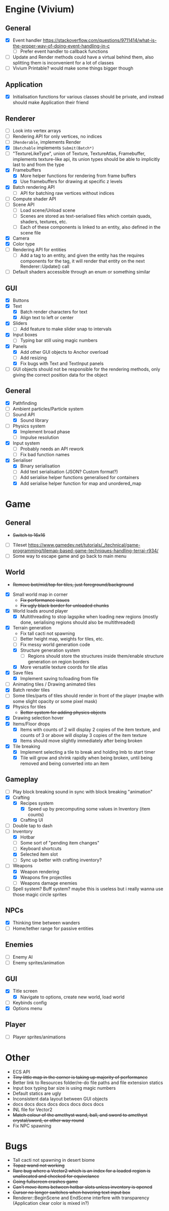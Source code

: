 # Engine (Vivium)
## General
- [x] Event handler https://stackoverflow.com/questions/9711414/what-is-the-proper-way-of-doing-event-handling-in-c
    - [ ] Prefer event handler to callback functions
- [ ] Update and Render methods could have a virtual behind them, also splitting them is inconvenient for a lot of classes 
- [ ] Vivium Printable? would make some things bigger though

## Application
- [x] Initialisation functions for various classes should be private, and instead should make Application their friend

## Renderer
- [ ] Look into vertex arrays
- [ ] Rendering API for only vertices, no indices
- [ ] `IRenderable`, implements Render
- [x] `IBatchable` implements `Submit(Batch*)`
- [ ] "TextureLikeType", union of Texture, TextureAtlas, Framebuffer, implements texture-like api, its union types should be able to implicitly last to and from the type
- [x] Framebuffers
    - [x] More helper functions for rendering from frame buffers
    - [x] Use framebuffers for drawing at specific z levels
- [x] Batch rendering API
    - [ ] API for batching raw vertices without indices
- [ ] Compute shader API
- [ ] Scene API
    - [ ] Load scene/Unload scene
    - [ ] Scenes are stored as text-serialised files which contain quads, shaders, textures, etc.
    - [ ] Each of these components is linked to an entity, also defined in the scene file
- [x] Camera
- [x] Color type
- [ ] Rendering API for entities
    - [ ] Add a tag to an entity, and given the entity has the requires components for the tag, it will render that entity on the next Renderer::Update() call
- [ ] Default shaders accessible through an enum or something similar

## GUI
- [x] Buttons
- [x] Text
    - [x] Batch render characters for text
    - [x] Align text to left or center
- [x] Sliders
    - [ ] Add feature to make slider snap to intervals
- [x] Input boxes
    - [ ] Typing bar still using magic numbers
- [x] Panels
    - [x] Add other GUI objects to Anchor overload
    - [ ] Add resizing
    - [x] Fix bugs with Text and TextInput panels
- [ ] GUI objects should not be responsible for the rendering methods, only giving the correct position data for the object

## General
- [x] Pathfinding
- [ ] Ambient particles/Particle system
- [ ] Sound API
    - [x] Sound library
- [ ] Physics system
    - [x] Implement broad phase
    - [ ] Impulse resolution
- [x] Input system
    - [ ] Probably needs an API rework
    - [ ] Fix bad function names
- [x] Serialiser
    - [x] Binary serialisation
    - [ ] Add text serialisation (JSON? Custom format?)
    - [ ] Add serialise helper functions generalised for containers
    - [x] Add serialise helper function for map and unordered_map

# Game
## General
- ~~Switch to 16x16~~
- [ ] Tileset https://www.gamedev.net/tutorials/_/technical/game-programming/tilemap-based-game-techniques-handling-terrai-r934/
- [ ] Some way to escape game and go back to main menu

## World
- ~~Remove bot/mid/top for tiles, just foreground/background~~
- [x] Small world map in corner
    - ~~Fix performance issues~~
    - ~~Fix ugly black border for unloaded chunks~~
- [x] World loads around player
    - [x] Multithreading to stop lagspike when loading new regions (mostly done, serialising regions should also be multithreaded)
- [x] Terrain generation
    - Fix tall cacti not spawning
    - [ ] Better height map, weights for tiles, etc.
    - [ ] Fix messy world generation code
    - [x] Structure generation system
        - [ ] Regions should store the structures inside them/enable structure generation on region borders
    - [x] More versatile texture coords for tile atlas
- [x] Save files
    - [x] Implement saving to/loading from file
- [ ] Animating tiles / Drawing animated tiles
- [x] Batch render tiles
- [ ] Some tiles/parts of tiles should render in front of the player (maybe with some slight opacity or some pixel mask)
- [x] Physics for tiles
    - ~~Better system for adding physics objects~~
- [x] Drawing selection hover
- [x] Items/Floor drops
     - [x] Items with counts of 2 will display 2 copies of the item texture, and counts of 3 or above will display 3 copies of the item texture
     - [x] Items should move slightly immediately after being broken
- [x] Tile breaking
    - [x] Implement selecting a tile to break and holding lmb to start timer
    - [x] Tile will grow and shrink rapidly when being broken, until being removed and being converted into an item

## Gameplay
- [ ] Play block breaking sound in sync with block breaking "animation"
- [x] Crafting
    - [x] Recipes system
        - [x] Speed up by precomputing some values in Inventory (item counts)
    - [x] Crafting UI
- [ ] Double tap to dash
- [ ] Inventory
    - [x] Hotbar
    - [ ] Some sort of "pending item changes"
    - [ ] Keyboard shortcuts
    - [x] Selected item slot
    - [ ] Sync up better with crafting inventory?
- [ ] Weapons
    - [x] Weapon rendering
    - [x] Weapons fire projectiles
    - [ ] Weapons damage enemies
- [ ] Spell system? Buff system? maybe this is useless but i really wanna use those magic circle sprites

## NPCs
- [x] Thinking time between wanders
- [ ] Home/tether range for passive entities

## Enemies
- [ ] Enemy AI
- [ ] Enemy sprites/animation

## GUI
- [x] Title screen
    - [x] Navigate to options, create new world, load world
- [ ] Keybinds config
- [x] Options menu

## Player
- [ ] Player sprites/animations

# Other
- ECS API
- ~~Tiny little map in the corner is taking up majority of performance~~
- Better link to Resources folder/re-do file paths and file extension statics
- Input box typing bar size is using magic numbers
- Default statics are ugly
- Inconsistent data layout between GUI objects
- docs docs docs docs docs docs docs docs
- INL file for Vector2
- ~~Match colour of the amethyst wand, ball, and sword to amethyst crystal/sword, or other way round~~
- Fix NPC spawning

# Bugs
- Tall cacti not spawning in desert biome
- ~~Topaz wand not working~~
- ~~Rare bug where a Vector2 which is an index for a loaded region is unallocated and checked for equivelance~~
- ~~Going fullscreen crashes game~~
- ~~Can't move items between hotbar slots unless inventory is opened~~
- ~~Cursor no longer switches when hovering text input box~~
- Renderer::BeginScene and EndScene interfere with transparency (Application clear color is mixed in?)